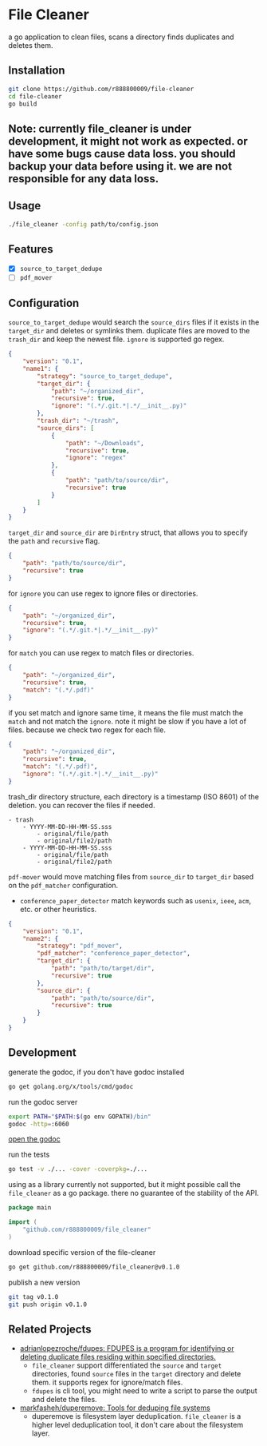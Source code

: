 # File Cleaner

a go application to clean files, scans a directory finds duplicates and deletes them.

## Installation
```bash
git clone https://github.com/r888800009/file-cleaner
cd file-cleaner
go build
```
## Note: currently file_cleaner is under development, it might not work as expected. or have some bugs cause data loss. you should backup your data before using it. we are not responsible for any data loss.

## Usage
```bash
./file_cleaner -config path/to/config.json
```

## Features
- [x] `source_to_target_dedupe`
- [ ] `pdf_mover`

## Configuration
`source_to_target_dedupe` would search the `source_dirs` files if it exists in the `target_dir` and deletes or symlinks them.
duplicate files are moved to the `trash_dir` and keep the newest file. `ignore` is supported go regex.
```json
{
    "version": "0.1",
    "name1": {
        "strategy": "source_to_target_dedupe",
        "target_dir": {
            "path": "~/organized_dir",
            "recursive": true,
            "ignore": "(.*/.git.*|.*/__init__.py)"
        },
        "trash_dir": "~/trash",
        "source_dirs": [
            {
                "path": "~/Downloads",
                "recursive": true,
                "ignore": "regex"
            },
            {
                "path": "path/to/source/dir",
                "recursive": true
            }
        ]
    }
}
```
`target_dir` and `source_dir` are `DirEntry` struct, that allows you to specify the `path` and `recursive` flag.
```json
{
    "path": "path/to/source/dir",
    "recursive": true
}
```
for `ignore` you can use regex to ignore files or directories.
```json
{
    "path": "~/organized_dir",
    "recursive": true,
    "ignore": "(.*/.git.*|.*/__init__.py)"
}
```
for `match` you can use regex to match files or directories.
```json
{
    "path": "~/organized_dir",
    "recursive": true,
    "match": "(.*/.pdf)"
}
```
if you set match and ignore same time, it means the file must match the `match` and not match the `ignore`. 
note it might be slow if you have a lot of files. because we check two regex for each file.
```json
{
    "path": "~/organized_dir",
    "recursive": true,
    "match": "(.*/.pdf)",
    "ignore": "(.*/.git.*|.*/__init__.py)"
}
```

trash_dir directory structure, each directory is a timestamp (ISO 8601) of the deletion. you can recover the files if needed.
```
- trash
    - YYYY-MM-DD-HH-MM-SS.sss
        - original/file/path
        - original/file2/path
    - YYYY-MM-DD-HH-MM-SS.sss
        - original/file/path
        - original/file2/path
```

`pdf-mover` would move matching files from `source_dir` to `target_dir` based on the `pdf_matcher` configuration.
- `conference_paper_detector` match keywords such as `usenix`, `ieee`, `acm`, etc. or other heuristics.
```json
{
    "version": "0.1",
    "name2": {
        "strategy": "pdf_mover",
        "pdf_matcher": "conference_paper_detector",
        "target_dir": {
            "path": "path/to/target/dir",
            "recursive": true
        },
        "source_dir": {
            "path": "path/to/source/dir",
            "recursive": true
        }
    }
}
```

## Development
generate the godoc, if you don't have godoc installed
```bash
go get golang.org/x/tools/cmd/godoc
```
run the godoc server
```bash
export PATH="$PATH:$(go env GOPATH)/bin"
godoc -http=:6060
```
[open the godoc](http://localhost:6060/pkg/github.com/r888800009/file_cleaner/)

run the tests
```bash
go test -v ./... -cover -coverpkg=./...
```

using as a library currently not supported, but it might possible call the `file_cleaner` as a go package.
there no guarantee of the stability of the API.
```go
package main

import (
    "github.com/r888800009/file_cleaner"
)
```

download specific version of the file-cleaner
```bash
go get github.com/r888800009/file_cleaner@v0.1.0
```

publish a new version
```bash
git tag v0.1.0
git push origin v0.1.0
```

## Related Projects
- [adrianlopezroche/fdupes: FDUPES is a program for identifying or deleting duplicate files residing within specified directories.](https://github.com/adrianlopezroche/fdupes)
    - `file_cleaner` support differentiated the `source` and `target` directories, found `source` files in the `target` directory and delete them. it supports regex for ignore/match files.
    - `fdupes` is cli tool, you might need to write a script to parse the output and delete the files.
- [markfasheh/duperemove: Tools for deduping file systems](https://github.com/markfasheh/duperemove)
    - duperemove is filesystem layer deduplication. `file_cleaner` is a higher level deduplication tool, it don't care about the filesystem layer.